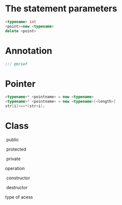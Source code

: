 # The statement parameters

```c++
<typename> int
<point>=new <typename>
delete <point>
```

# Annotation

```c++
/// @brief
```

# Pointer

```c++
<typename>* <pointname> = new <typename>
<typename>* <pointname> = new <typename>[<length>]
str[i]<=>*(str+i);
```

# Class



​	public

​	protected

​	private

operation

​	constructor

​	destructor

type of acess

